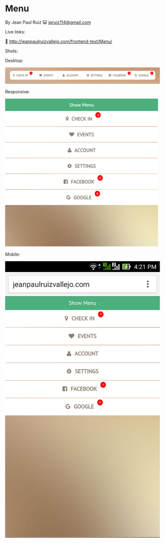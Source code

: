# Menu

By Jean Paul Ruiz :smiley_cat: <jpruiz114@gmail.com>

Live links:

:link: http://jeanpaulruizvallejo.com/frontend-test/Menu/

Shots:

Desktop:

![Original image](https://raw.githubusercontent.com/jpruiz114/widgets/master/Menu/assets/shots/desktop.png)

Responsive:

![Original image](https://raw.githubusercontent.com/jpruiz114/widgets/master/Menu/assets/shots/responsive.png)

Mobile:

![Original image](https://raw.githubusercontent.com/jpruiz114/widgets/master/Menu/assets/shots/mobile.jpg)


